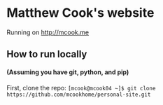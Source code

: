 # Matthew Cook's website

Running on http://mcook.me

## How to run locally
#### (Assuming you have git, python, and pip)

First, clone the repo:
`
[mcook@mcook04 ~]$ git clone https://github.com/mcookhome/personal-site.git
`


